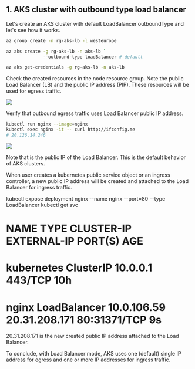 
## 1. AKS cluster with outbound type load balancer

Let's create an AKS cluster with default LoadBalancer outboundType and let's see how it works.

```sh
az group create -n rg-aks-lb -l westeurope

az aks create -g rg-aks-lb -n aks-lb `
              --outbound-type loadBalancer # default

az aks get-credentials -g rg-aks-lb -n aks-lb
```

Check the created resources in the node resource group. 
Note the public Load Balancer (LB) and the public IP address (PIP). 
These resources will be used for egress traffic.

![](images/65_aks_egress_lb_natgw_udr__lb-resources.png)

Verify that outbound egress traffic uses Load Balancer public IP address.

```sh
kubectl run nginx --image=nginx
kubectl exec nginx -it -- curl http://ifconfig.me
# 20.126.14.246
```

![](images/65_aks_egress_lb_natgw_udr__lb-pip.png)

Note that is the public IP of the Load Balancer. This is the default behavior of AKS clusters.

When user creates a kubernetes public service object or an ingress controller, a new public IP address will be created and attached to the Load Balancer for ingress traffic.

kubectl expose deployment nginx --name nginx --port=80 --type LoadBalancer 
kubectl get svc
# NAME         TYPE           CLUSTER-IP    EXTERNAL-IP     PORT(S)        AGE
# kubernetes   ClusterIP      10.0.0.1      <none>          443/TCP        10h
# nginx        LoadBalancer   10.0.106.59   20.31.208.171   80:31371/TCP   9s
20.31.208.171 is the new created public IP address attached to the Load Balancer.



To conclude, with Load Balancer mode, AKS uses one (default) single IP address for egress and one or more IP addresses for ingress traffic.


